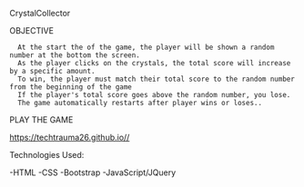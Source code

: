 CrystalCollector 

OBJECTIVE 

      At the start the of the game, the player will be shown a random number at the bottom the screen.
      As the player clicks on the crystals, the total score will increase by a specific amount. 
      To win, the player must match their total score to the random number from the beginning of the game     
      If the player's total score goes above the random number, you lose.            
      The game automatically restarts after player wins or loses..

PLAY THE GAME

https://techtrauma26.github.io//

Technologies Used:

-HTML 
-CSS
-Bootstrap 
-JavaScript/JQuery
